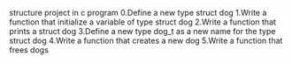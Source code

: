 structure project in c program
0.Define a new type struct dog
1.Write a function that initialize a variable of type struct dog
2.Write a function that prints a struct dog
3.Define a new type dog_t as a new name for the type struct dog
4.Write a function that creates a new dog
5.Write a function that frees dogs
